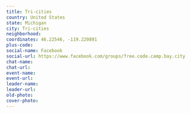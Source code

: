 ```yaml
---
title: Tri-cities
country: United States
state: Michigan
city: Tri-cities
neighborhood: 
coordinates: 46.22546, -119.220891
plus-code:
social-name: Facebook
social-url: https://www.facebook.com/groups/free.code.camp.bay.city
chat-name:
chat-url:
event-name:
event-url:
leader-name:
leader-url:
old-photo: 
cover-photo:
---
```

